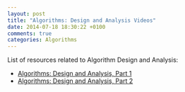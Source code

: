 ```yaml
---
layout: post
title: "Algorithms: Design and Analysis Videos"
date: 2014-07-18 18:30:22 +0100
comments: true
categories: Algorithms
---
```


List of resources related to Algorithm Design and Analysis:

- [Algorithms: Design and Analysis, Part 1](https://class.coursera.org/algo-004/lecture/preview)
- [Algorithms: Design and Analysis, Part 2](https://class.coursera.org/algo2-2012-001/lecture/preview)